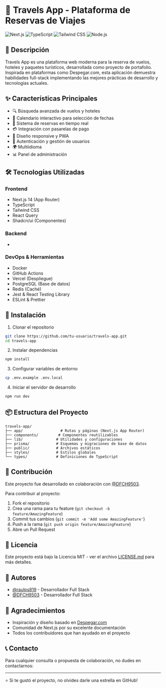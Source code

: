 # 🛫 Travels App - Plataforma de Reservas de Viajes

![Next.js](https://img.shields.io/badge/Next.js-000000?style=for-the-badge&logo=next.js&logoColor=white)
![TypeScript](https://img.shields.io/badge/TypeScript-007ACC?style=for-the-badge&logo=typescript&logoColor=white)
![Tailwind CSS](https://img.shields.io/badge/Tailwind_CSS-38B2AC?style=for-the-badge&logo=tailwind-css&logoColor=white)
![Node.js](https://img.shields.io/badge/Node.js-339933?style=for-the-badge&logo=nodedotjs&logoColor=white)

## 📝 Descripción

Travels App es una plataforma web moderna para la reserva de vuelos, hoteles y paquetes turísticos, desarrollada como proyecto de portafolio. Inspirada en plataformas como Despegar.com, esta aplicación demuestra habilidades full-stack implementando las mejores prácticas de desarrollo y tecnologías actuales.

## ✨ Características Principales

- 🔍 Búsqueda avanzada de vuelos y hoteles
- 📅 Calendario interactivo para selección de fechas
- 🏨 Sistema de reservas en tiempo real
- 💳 Integración con pasarelas de pago
- 📱 Diseño responsive y PWA
- 🔐 Autenticación y gestión de usuarios
- 🌍 Multiidioma
- 📊 Panel de administración

## 🛠️ Tecnologías Utilizadas

### Frontend
- Next.js 14 (App Router)
- TypeScript
- Tailwind CSS
- React Query
- Shadcn/ui (Componentes)

### Backend
- 

### DevOps & Herramientas
- Docker
- GitHub Actions
- Vercel (Despliegue)
- PostgreSQL (Base de datos)
- Redis (Caché)
- Jest & React Testing Library
- ESLint & Prettier

## 🚀 Instalación

1. Clonar el repositorio
```bash
git clone https://github.com/tu-usuario/travels-app.git
cd travels-app
```

2. Instalar dependencias
```bash
npm install
```

3. Configurar variables de entorno
```bash
cp .env.example .env.local
```

4. Iniciar el servidor de desarrollo
```bash
npm run dev
```

## 📦 Estructura del Proyecto

```
travels-app/
├── app/                 # Rutas y páginas (Next.js App Router)
├── components/         # Componentes reutilizables
├── lib/               # Utilidades y configuraciones
├── prisma/            # Esquemas y migraciones de base de datos
├── public/            # Archivos estáticos
├── styles/            # Estilos globales
└── types/             # Definiciones de TypeScript
```

## 🤝 Contribución

Este proyecto fue desarrollado en colaboración con [@DFCH9503](https://github.com/DFCH9503).

Para contribuir al proyecto:

1. Fork el repositorio
2. Crea una rama para tu feature (`git checkout -b feature/AmazingFeature`)
3. Commit tus cambios (`git commit -m 'Add some AmazingFeature'`)
4. Push a la rama (`git push origin feature/AmazingFeature`)
5. Abre un Pull Request

## 📄 Licencia

Este proyecto está bajo la Licencia MIT - ver el archivo [LICENSE.md](LICENSE.md) para más detalles.

## 👥 Autores

- [@raulps819](https://github.com/raulps819) - Desarrollador Full Stack
- [@DFCH9503](https://github.com/DFCH9503) - Desarrollador Full Stack

## 🙏 Agradecimientos

- Inspiración y diseño basado en [Despegar.com](https://www.despegar.com)
- Comunidad de Next.js por su excelente documentación
- Todos los contribuidores que han ayudado en el proyecto

## 📞 Contacto

Para cualquier consulta o propuesta de colaboración, no dudes en contactarnos:


---

⭐️ Si te gustó el proyecto, no olvides darle una estrella en GitHub!